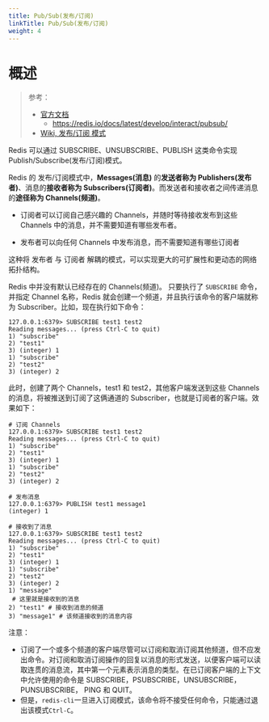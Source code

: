 ```yaml
---
title: Pub/Sub(发布/订阅)
linkTitle: Pub/Sub(发布/订阅)
weight: 4
---
```


# 概述

> 参考：
>
> - [官方文档](https://redis.io/topics/pubsub)
>   - https://redis.io/docs/latest/develop/interact/pubsub/
> - [Wiki, 发布/订阅 模式](https://en.wikipedia.org/wiki/Publish%E2%80%93subscribe_pattern)

Redis 可以通过 SUBSCRIBE、UNSUBSCRIBE、PUBLISH 这类命令实现 Publish/Subscribe(发布/订阅)模式。

Redis 的 发布/订阅模式中，**Messages(消息)** 的**发送者称为 Publishers(发布者)**、消息的**接收者称为 Subscribers(订阅者)**。而发送者和接收者之间传递消息的**途径称为 Channels(频道)**。

- 订阅者可以订阅自己感兴趣的 Channels，并随时等待接收发布到这些 Channels 中的消息，并不需要知道有哪些发布者。

- 发布者可以向任何 Channels 中发布消息，而不需要知道有哪些订阅者

这种将 发布者 与 订阅者 解耦的模式，可以实现更大的可扩展性和更动态的网络拓扑结构。

Redis 中并没有默认已经存在的 Channels(频道)。 只要执行了 `SUBSCRIBE` 命令，并指定 Channel 名称，Redis 就会创建一个频道，并且执行该命令的客户端就称为 Subscriber。比如，现在执行如下命令：

```basic
127.0.0.1:6379> SUBSCRIBE test1 test2
Reading messages... (press Ctrl-C to quit)
1) "subscribe"
2) "test1"
3) (integer) 1
1) "subscribe"
2) "test2"
3) (integer) 2
```

此时，创建了两个 Channels，test1 和 test2，其他客户端发送到这些 Channels 的消息，将被推送到订阅了这俩通道的 Subscriber，也就是订阅者的客户端。效果如下：

```
# 订阅 Channels
127.0.0.1:6379> SUBSCRIBE test1 test2
Reading messages... (press Ctrl-C to quit)
1) "subscribe"
2) "test1"
3) (integer) 1
1) "subscribe"
2) "test2"
3) (integer) 2

# 发布消息
127.0.0.1:6379> PUBLISH test1 message1
(integer) 1

# 接收到了消息
127.0.0.1:6379> SUBSCRIBE test1 test2
Reading messages... (press Ctrl-C to quit)
1) "subscribe"
2) "test1"
3) (integer) 1
1) "subscribe"
2) "test2"
3) (integer) 2
1) "message"
 # 这里就是接收到的消息
2) "test1" # 接收到消息的频道
3) "message1" # 该频道接收到的消息内容
```

注意：

- 订阅了一个或多个频道的客户端尽管可以订阅和取消订阅其他频道，但不应发出命令。对订阅和取消订阅操作的回复以消息的形式发送，以便客户端可以读取连贯的消息流，其中第一个元素表示消息的类型。在已订阅客户端的上下文中允许使用的命令是 SUBSCRIBE，PSUBSCRIBE，UNSUBSCRIBE，PUNSUBSCRIBE， PING 和 QUIT。
- 但是，`redis-cli`一旦进入订阅模式，该命令将不接受任何命令，只能通过退出该模式`Ctrl-C`。

